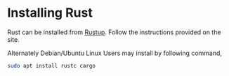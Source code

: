 # Installing Rust



Rust can be installed from [Rustup](https://www.rustup.rs "Rustup"). Follow the instructions provided on the site.



Alternately Debian/Ubuntu Linux Users may install by following command,

```bash
sudo apt install rustc cargo
```



